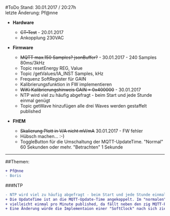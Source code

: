 #ToDo
Stand: 30.01.2017 / 20:27h  
letzte Änderung: Pf@nne

- **Hardware**
  - ~~CT-Test~~ - 20.01.2017
  - Ankopplung 230VAC
  
- **Firmware**
  - ~~MQTT max.150 Samples? jsonBuffer?~~ - 30.01.2017 - 240 Samples 80ms/3kHz
  - Topic resetEnergy REG, Value
  - Topic /getValues/IA_INST Samples, kHz
  - Frequenz SoftRegister für GAIN
  - Kalibrierungsfunktion in FW implementieren
  - ~~WiKi Kalibrierungshinweis GAIN = 0x400000~~ - 30.01.2017
  - NTP wird viel zu häufig abgefragt - beim Start und jede Stunde einmal genügt
  - Topic getWave hinzufügen alle drei Waves werden gestaffelt published

- **FHEM**
  - ~~Skalierung Plott in V/A nicht mV/mA~~ 30.01.2017 - FW fehler
  - Hübsch machen... :-)
  - ToggleButton für die Umschaltung der MQTT-UpdateTime. "Normal" 60 Sekunden oder mehr. "Betrachten" 1 Sekunde
  
***
##Themen:
```diff
+ Pf@nne
- Boris
```
  
###NTP
```diff
- NTP wird viel zu häufig abgefragt - beim Start und jede Stunde einmal genügt
+ Die UpdateTime ist an die MQTT-Update-Time angekoppelt. Im "normalen" Betrieb werden die Messwerte 
+ vielleicht einmal pro Minute published, da fällt neben den zig MQTT-Paketen das NTP-Paket nicht ins Gewicht. 
+ Eine Änderung würde die Implementaion einer "SoftClock" nach sich ziehen. 
```
  
  
